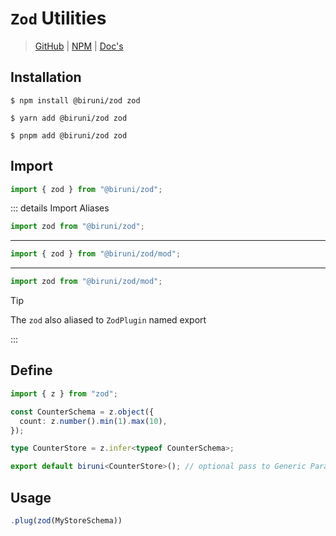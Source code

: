 # `Zod` Utilities

> [GitHub](https://github.com/wonize/biruni/tree/main/packages/zod/)
> | [NPM](https://www.npmjs.com/package/@biruni/zod)
> | [Doc's](https://wonize.github.io/biruni/plugin/zod/)

## Installation

```shell
$ npm install @biruni/zod zod
```

```shell
$ yarn add @biruni/zod zod
```

```shell
$ pnpm add @biruni/zod zod
```

## Import

```typescript
import { zod } from "@biruni/zod";
```

::: details Import Aliases

```typescript
import zod from "@biruni/zod";
```

---

```typescript
import { zod } from "@biruni/zod/mod";
```

---

```typescript
import zod from "@biruni/zod/mod";
```

> [!TIP]
> The `zod` also aliased to `ZodPlugin` named export

:::

## Define

```typescript {1,3-5,7,9}
import { z } from "zod";

const CounterSchema = z.object({
  count: z.number().min(1).max(10),
});

type CounterStore = z.infer<typeof CounterSchema>;

export default biruni<CounterStore>(); // optional pass to Generic Param
```

## Usage

```typescript
.plug(zod(MyStoreSchema))
```

